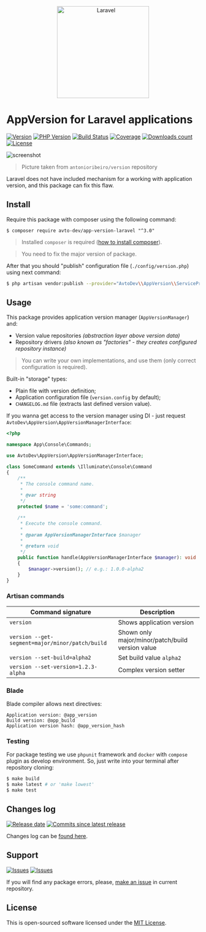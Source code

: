 <p align="center">
  <img src="https://laravel.com/assets/img/components/logo-laravel.svg" alt="Laravel" width="240" />
</p>

# AppVersion for Laravel applications

[![Version][badge_packagist_version]][link_packagist]
[![PHP Version][badge_php_version]][link_packagist]
[![Build Status][badge_build_status]][link_build_status]
[![Coverage][badge_coverage]][link_coverage]
[![Downloads count][badge_downloads_count]][link_packagist]
[![License][badge_license]][link_license]

![screenshot](https://habrastorage.org/webt/eo/xv/6r/eoxv6rk__16eb7vminjsrh15nqo.png)

> Picture taken from `antonioribeiro/version` repository

Laravel does not have included mechanism for a working with application version, and this package can fix this flaw.

## Install

Require this package with composer using the following command:

```shell
$ composer require avto-dev/app-version-laravel "^3.0"
```

> Installed `composer` is required ([how to install composer][getcomposer]).

> You need to fix the major version of package.

After that you should "publish" configuration file (`./config/version.php`) using next command:

```bash
$ php artisan vendor:publish --provider="AvtoDev\\AppVersion\\ServiceProvider"
```

## Usage

This package provides application version manager (`AppVersionManager`) and:

- Version value repositories _(abstraction layer above version data)_
- Repository drivers _(also known as "factories" - they creates configured repository instance)_

> You can write your own implementations, and use them (only correct configuration is required).

Built-in "storage" types:

- Plain file with version definition;
- Application configuration file (`version.config` by default);
- `CHANGELOG.md` file (extracts last defined version value).

If you wanna get access to the version manager using DI - just request `AvtoDev\AppVersion\AppVersionManagerInterface`:

```php
<?php

namespace App\Console\Commands;

use AvtoDev\AppVersion\AppVersionManagerInterface;

class SomeCommand extends \Illuminate\Console\Command
{
    /**
     * The console command name.
     *
     * @var string
     */
    protected $name = 'some:command';

    /**
     * Execute the console command.
     *
     * @param AppVersionManagerInterface $manager
     *
     * @return void
     */
    public function handle(AppVersionManagerInterface $manager): void
    {
        $manager->version(); // e.g.: 1.0.0-alpha2
    }
}
```

### Artisan commands

| Command signature                               | Description                                       |
|-------------------------------------------------|---------------------------------------------------|
| `version`                                       | Shows application version                         |
| `version --get-segment=major/minor/patch/build` | Shown only major/minor/patch/build version value  |
| `version --set-build=alpha2`                    | Set build value `alpha2`                          |
| `version --set-version=1.2.3-alpha`             | Complex version setter                            |

### Blade

Blade compiler allows next directives:

```smarty
Application version: @app_version
Build version: @app_build
Application version hash: @app_version_hash
```

### Testing

For package testing we use `phpunit` framework and `docker` with `compose` plugin as develop environment. So, just write into your terminal after repository cloning:

```bash
$ make build
$ make latest # or 'make lowest'
$ make test
```

## Changes log

[![Release date][badge_release_date]][link_releases]
[![Commits since latest release][badge_commits_since_release]][link_commits]

Changes log can be [found here][link_changes_log].

## Support

[![Issues][badge_issues]][link_issues]
[![Issues][badge_pulls]][link_pulls]

If you will find any package errors, please, [make an issue][link_create_issue] in current repository.

## License

This is open-sourced software licensed under the [MIT License][link_license].

[badge_packagist_version]:https://img.shields.io/packagist/v/avto-dev/app-version-laravel.svg?maxAge=180
[badge_php_version]:https://img.shields.io/packagist/php-v/avto-dev/app-version-laravel.svg?longCache=true
[badge_build_status]:https://img.shields.io/github/actions/workflow/status/avto-dev/app-version-laravel/tests.yml
[badge_coverage]:https://img.shields.io/codecov/c/github/avto-dev/app-version-laravel/master.svg?maxAge=60
[badge_downloads_count]:https://img.shields.io/packagist/dt/avto-dev/app-version-laravel.svg?maxAge=180
[badge_license]:https://img.shields.io/packagist/l/avto-dev/app-version-laravel.svg?longCache=true
[badge_release_date]:https://img.shields.io/github/release-date/avto-dev/app-version-laravel.svg?style=flat-square&maxAge=180
[badge_commits_since_release]:https://img.shields.io/github/commits-since/avto-dev/app-version-laravel/latest.svg?style=flat-square&maxAge=180
[badge_issues]:https://img.shields.io/github/issues/avto-dev/app-version-laravel.svg?style=flat-square&maxAge=180
[badge_pulls]:https://img.shields.io/github/issues-pr/avto-dev/app-version-laravel.svg?style=flat-square&maxAge=180
[link_releases]:https://github.com/avto-dev/app-version-laravel/releases
[link_packagist]:https://packagist.org/packages/avto-dev/app-version-laravel
[link_build_status]:https://github.com/avto-dev/app-version-laravel/actions
[link_coverage]:https://codecov.io/gh/avto-dev/app-version-laravel/
[link_changes_log]:https://github.com/avto-dev/app-version-laravel/blob/master/CHANGELOG.md
[link_issues]:https://github.com/avto-dev/app-version-laravel/issues
[link_create_issue]:https://github.com/avto-dev/app-version-laravel/issues/new/choose
[link_commits]:https://github.com/avto-dev/app-version-laravel/commits
[link_pulls]:https://github.com/avto-dev/app-version-laravel/pulls
[link_license]:https://github.com/avto-dev/app-version-laravel/blob/master/LICENSE
[getcomposer]:https://getcomposer.org/download/
